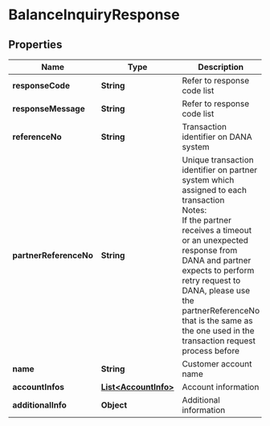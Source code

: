 

# BalanceInquiryResponse


## Properties

| Name | Type | Description | Notes |
| - | - | - | - |
|**responseCode** | **String** | Refer to response code list |  |
|**responseMessage** | **String** | Refer to response code list |  |
|**referenceNo** | **String** | Transaction identifier on DANA system |  [optional] |
|**partnerReferenceNo** | **String** | Unique transaction identifier on partner system which assigned to each transaction<br> Notes:<br> If the partner receives a timeout or an unexpected response from DANA and partner expects to perform retry request to DANA, please use the partnerReferenceNo that is the same as the one used in the transaction request process before  |  [optional] |
|**name** | **String** | Customer account name |  [optional] |
|**accountInfos** | [**List&lt;AccountInfo&gt;**](AccountInfo.md) | Account information |  [optional] |
|**additionalInfo** | **Object** | Additional information |  [optional] |



